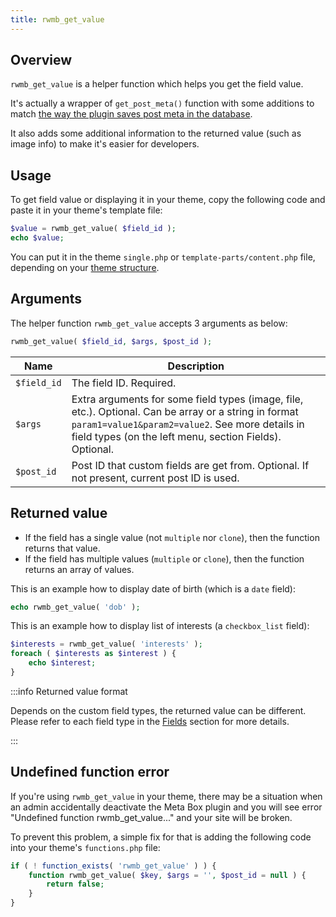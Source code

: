 ```yaml
---
title: rwmb_get_value
---
```


## Overview

`rwmb_get_value` is a helper function which helps you get the field value.

It's actually a wrapper of `get_post_meta()` function with some additions to match [the way the plugin saves post meta in the database](/database/).

It also adds some additional information to the returned value (such as image info) to make it's easier for developers.

## Usage

To get field value or displaying it in your theme, copy the following code and paste it in your theme's template file:

```php
$value = rwmb_get_value( $field_id );
echo $value;
```

You can put it in the theme `single.php` or `template-parts/content.php` file, depending on your [theme structure](https://developer.wordpress.org/themes/basics/template-files/).

## Arguments

The helper function `rwmb_get_value` accepts 3 arguments as below:

```php
rwmb_get_value( $field_id, $args, $post_id );
```

Name|Description
---|---
`$field_id`|The field ID. Required.
`$args`|Extra arguments for some field types (image, file, etc.). Optional. Can be array or a string in format `param1=value1&param2=value2`. See more details in field types (on the left menu, section Fields). Optional.
`$post_id`|Post ID that custom fields are get from. Optional. If not present, current post ID is used.

## Returned value

- If the field has a single value (not `multiple` nor `clone`), then the function returns that value.
- If the field has multiple values (`multiple` or `clone`), then the function returns an array of values.

This is an example how to display date of birth (which is a `date` field):

```php
echo rwmb_get_value( 'dob' );
```

This is an example how to display list of interests (a `checkbox_list` field):

```php
$interests = rwmb_get_value( 'interests' );
foreach ( $interests as $interest ) {
    echo $interest;
}
```

:::info Returned value format

Depends on the custom field types, the returned value can be different. Please refer to each field type in the [Fields](/fields/) section for more details.

:::

## Undefined function error

If you're using `rwmb_get_value` in your theme, there may be a situation when an admin accidentally deactivate the Meta Box plugin and you will see error "Undefined function rwmb_get_value..." and your site will be broken.

To prevent this problem, a simple fix for that is adding the following code into your theme's `functions.php` file:

```php
if ( ! function_exists( 'rwmb_get_value' ) ) {
    function rwmb_get_value( $key, $args = '', $post_id = null ) {
        return false;
    }
}
```
